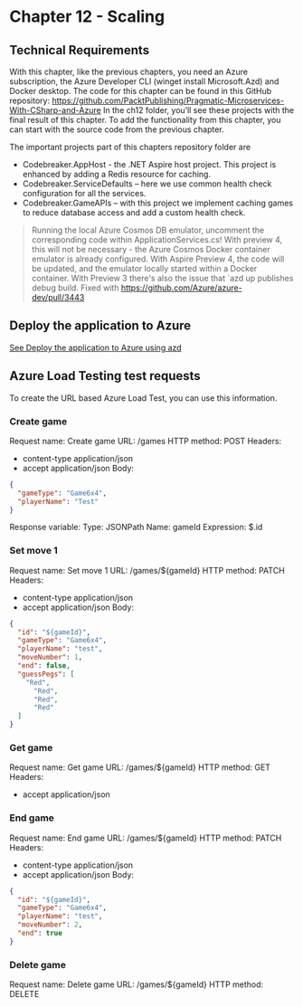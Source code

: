 # Chapter 12 - Scaling

## Technical Requirements

With this chapter, like the previous chapters, you need an Azure subscription, the Azure Developer CLI (winget install Microsoft.Azd) and Docker desktop.
The code for this chapter can be found in this GitHub repository: https://github.com/PacktPublishing/Pragmatic-Microservices-With-CSharp-and-Azure
In the ch12 folder, you’ll see these projects with the final result of this chapter. To add the functionality from this chapter, you can start with the source code from the previous chapter.

The important projects part of this chapters repository folder are

*	Codebreaker.AppHost - the .NET Aspire host project. This project is enhanced by adding a Redis resource for caching.
*	Codebreaker.ServiceDefaults – here we use common health check configuration for all the services.
*	Codebreaker.GameAPIs – with this project we implement caching games to reduce database access and add a custom health check.

> Running the local Azure Cosmos DB emulator, uncomment the corresponding code within ApplicationServices.cs! With preview 4, this will not be necessary - the Azure Cosmos Docker container emulator is already configured. With Aspire Preview 4, the code will be updated, and the emulator locally started within a Docker container. With Preview 3 there's also the issue that `azd up publishes debug build. Fixed with https://github.com/Azure/azure-dev/pull/3443

## Deploy the application to Azure

[See Deploy the application to Azure using azd](../Deploy2Azure.md)

## Azure Load Testing test requests

To create the URL based Azure Load Test, you can use this information.

### Create game

Request name: Create game
URL: <link to your games API ACA>/games
HTTP method: POST
Headers:
- content-type application/json
- accept application/json
Body:

```json
{
  "gameType": "Game6x4",
  "playerName": "Test"
}
```

Response variable: 
Type: JSONPath
Name: gameId
Expression: $.id

### Set move 1

Request name: Set move 1
URL: <link to your games API ACA>/games/${gameId}
HTTP method: PATCH
Headers:
- content-type application/json
- accept application/json
Body:

```json
{
  "id": "${gameId}",
  "gameType": "Game6x4",
  "playerName": "test",
  "moveNumber": 1,
  "end": false,
  "guessPegs": [
    "Red",
	  "Red",
	  "Red",
	  "Red"
  ]
}
```

### Get game

Request name: Get game
URL: <link to your games API ACA>/games/${gameId}
HTTP method: GET
Headers:
- accept application/json

### End game

Request name: End game
URL: <link to your games API ACA>/games/${gameId}
HTTP method: PATCH
Headers:
- content-type application/json
- accept application/json
Body:

```json
{
  "id": "${gameId}",
  "gameType": "Game6x4",
  "playerName": "test",
  "moveNumber": 2,
  "end": true
}
```

### Delete game

Request name: Delete game
URL: <link to your games API ACA>/games/${gameId}
HTTP method: DELETE
